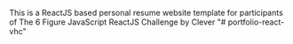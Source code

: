 This is a ReactJS based personal resume website template for participants of The 6 Figure JavaScript ReactJS Challenge by Clever
"# portfolio-react-vhc" 
